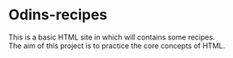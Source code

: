 # Odins-recipes
This is a basic HTML site in which will contains some recipes.  
The aim of this project is to practice the core concepts of HTML.